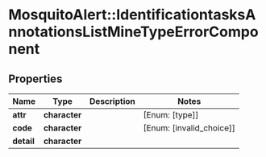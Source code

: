 # MosquitoAlert::IdentificationtasksAnnotationsListMineTypeErrorComponent


## Properties
Name | Type | Description | Notes
------------ | ------------- | ------------- | -------------
**attr** | **character** |  | [Enum: [type]] 
**code** | **character** |  | [Enum: [invalid_choice]] 
**detail** | **character** |  | 


